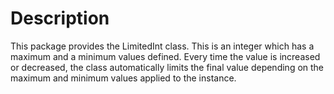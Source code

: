 # Description

This package provides the LimitedInt class.
This is an integer which has a maximum and a minimum values defined.
Every time the value is increased or decreased, the class automatically limits the final value depending on the maximum and minimum values applied to the instance.